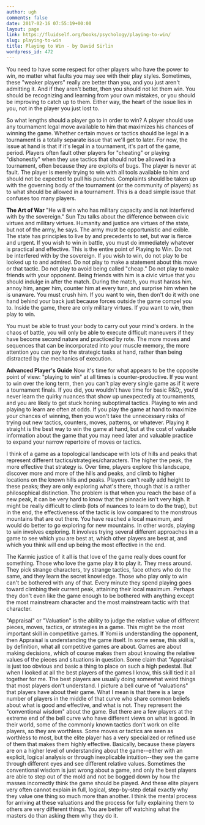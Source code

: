 ```yaml
---
author: ugh
comments: false
date: 2017-02-16 07:55:19+00:00
layout: page
link: https://fluidself.org/books/psychology/playing-to-win/
slug: playing-to-win
title: Playing to Win - by David Sirlin
wordpress_id: 472
---
```


You need to have some respect for other players who have the power to win, no matter what faults you may see with their play styles. Sometimes, these "weaker players" really are better than you, and you just aren't admitting it. And if they aren't better, then you should not let them win. You should be recognizing and learning from your own mistakes, or you should be improving to catch up to them. Either way, the heart of the issue lies in you, not in the player you just lost to.
 
So what lengths should a player go to in order to win? A player should use any tournament legal move available to him that maximizes his chances of winning the game. Whether certain moves or tactics should be legal in a tournament is a totally separate issue that we'll get to later. For now, the issue at hand is that if it's legal in a tournament, it's part of the game, period. Players often fault other players for "cheating" or playing "dishonestly" when they use tactics that should not be allowed in a tournament, often because they are exploits of bugs. The player is never at fault. The player is merely trying to win with all tools available to him and should not be expected to pull his punches. Complaints should be taken up with the governing body of the tournament (or the community of players) as to what should be allowed in a tournament. This is a dead simple issue that confuses too many players.
 
**The Art of War**
"He will win who has military capacity and is not interfered with by the sovereign." Sun Tzu talks about the difference between civic virtues and military virtues. Humanity and justice are virtues of the state, but not of the army, he says. The army must be opportunistic and exible. The state has principles to live by and precedents to set, but war is fierce and urgent. If you wish to win in battle, you must do immediately whatever is practical and effective. This is the entire point of Playing to Win. Do not be interfered with by the sovereign. If you wish to win, do not play to be looked up to and admired. Do not play to make a statement about this move or that tactic. Do not play to avoid being called "cheap." Do not play to make friends with your opponent. Being friends with him is a civic virtue that you should indulge in after the match. During the match, you must harass him, annoy him, anger him, counter him at every turn, and surprise him when he is unaware. You must crush him. If you want to win, then don't do it with one hand behind your back just because forces outside the game compel you to. Inside the game, there are only military virtues. If you want to win, then play to win.
 
You must be able to trust your body to carry out your mind's orders. In the chaos of battle, you will only be able to execute difficult maneuvers if they have become second nature and practiced by rote. The more moves and sequences that can be incorporated into your muscle memory, the more attention you can pay to the strategic tasks at hand, rather than being distracted by the mechanics of execution.
 
**Advanced Player's Guide**
Now it's time for what appears to be the opposite point of view: "playing to win" at all times is counter-productive. If you want to win over the long term, then you can't play every single game as if it were a tournament finals. If you did, you wouldn't have time for basic R&D;, you'd never learn the quirky nuances that show up unexpectedly at tournaments, and you are likely to get stuck honing suboptimal tactics. Playing to win and playing to learn are often at odds. If you play the game at hand to maximize your chances of winning, then you won't take the unnecessary risks of trying out new tactics, counters, moves, patterns, or whatever. Playing it straight is the best way to win the game at hand, but at the cost of valuable information about the game that you may need later and valuable practice to expand your narrow repertoire of moves or tactics.
 
I think of a game as a topological landscape with lots of hills and peaks that represent different tactics/strategies/characters. The higher the peak, the more effective that strategy is. Over time, players explore this landscape, discover more and more of the hills and peaks, and climb to higher locations on the known hills and peaks. Players can't really add height to these peaks; they are only exploring what's there, though that is a rather philosophical distinction. The problem is that when you reach the base of a new peak, it can be very hard to know that the pinnacle isn't very high. It might be really difficult to climb (lots of nuances to learn to do the trap), but in the end, the effectiveness of the tactic is low compared to the monstrous mountains that are out there. You have reached a local maximum, and would do better to go exploring for new mountains. In other words, playing to win involves exploring. It involves trying several different approaches in a game to see which you are best at, which other players are best at, and which you think will end up being the most effective in the end.
 
The Karmic justice of it all is that love of the game really does count for something. Those who love the game play it to play it. They mess around. They pick strange characters, try strange tactics, face others who do the same, and they learn the secret knowledge. Those who play only to win can't be bothered with any of that. Every minute they spend playing goes toward climbing their current peak, attaining their local maximum. Perhaps they don't even like the game enough to be bothered with anything except the most mainstream character and the most mainstream tactic with that character.
 
"Appraisal" or "Valuation" is the ability to judge the relative value of different pieces, moves, tactics, or strategies in a game. This might be the most important skill in competitive games. If Yomi is understanding the opponent, then Appraisal is understanding the game itself. In some sense, this skill is, by definition, what all competitive games are about. Games are about making decisions, which of course makes them about knowing the relative values of the pieces and situations in question. Some claim that "Appraisal" is just too obvious and basic a thing to place on such a high pedestal. But when I looked at all the best players of the games I know, this skill tied it all together for me. The best players are usually doing somewhat weird things that most players don't understand. I picture a bell curve of "valuations" that players have about their game. What I mean is that there is a large number of players in the middle of that curve who share common beliefs about what is good and effective, and what is not. They represent the "conventional wisdom" about the game. But there are a few players at the extreme end of the bell curve who have different views on what is good. In their world, some of the commonly known tactics don't work on elite players, so they are worthless. Some moves or tactics are seen as worthless to most, but the elite player has a very specialized or refined use of them that makes them highly effective. Basically, because these players are on a higher level of understanding about the game--either with an explicit, logical analysis or through inexplicable intuition--they see the game through different eyes and see different relative values. Sometimes the conventional wisdom is just wrong about a game, and only the best players are able to step out of the mold and not be bogged down by how the masses incorrectly think the game should be played. And these elite players very often cannot explain in full, logical, step-by-step detail exactly why they value one thing so much more than another. I think the mental process for arriving at these valuations and the process for fully explaining them to others are very different things. You are better off watching what the masters do than asking them why they do it.
